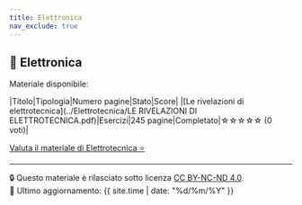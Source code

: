 ```yaml
---
title: Elettronica
nav_exclude: true
---
```


## 📘 Elettronica


Materiale disponibile:

|Titolo|Tipologia|Numero pagine|Stato|Score|
|[Le rivelazioni di elettrotecnica](../Elettrotecnica/LE RIVELAZIONI DI ELETTROTECNICA.pdf)|Esercizi|245 pagine|Completato|☆☆☆☆☆ (0 voti)|

<a href="https://forms.gle/FdiNix35fyMHXay76" target="_blank" rel="noopener noreferrer">
  Valuta il materiale di Elettrotecnica ⭐
</a>

---
🔒 Questo materiale è rilasciato sotto licenza [CC BY-NC-ND 4.0](https://creativecommons.org/licenses/by-nc-nd/4.0/).  
🔗 Ultimo aggiornamento: {{ site.time | date: "%d/%m/%Y" }}
